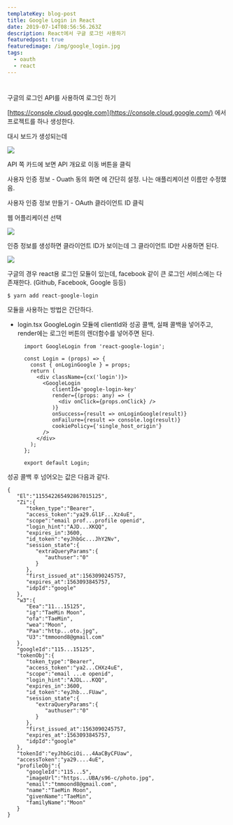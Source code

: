 ```yaml
---
templateKey: blog-post
title: Google Login in React
date: 2019-07-14T08:56:56.263Z
description: React에서 구글 로그인 사용하기
featuredpost: true
featuredimage: /img/google_login.jpg
tags:
  - oauth
  - react
---
```

#

구글의 로그인 API를 사용하여 로그인 하기

[https://console.cloud.google.com](https://console.cloud.google.com/) 에서 프로젝트를 하나 생성한다. 

대시 보드가 생성되는데

![](_2019-06-10__8-3dcea99e-8640-45f4-9fc6-354128cb77d8.41.05.png)

API 쪽 카드에 보면 API 개요로 이동 버튼을 클릭

사용자 인증 정보 - Ouath 동의 화면  에 간단히 설정. 나는 애플리케이션 이름만 수정했음.

사용자 인증 정보 만들기 - OAuth 클라이언트 ID 클릭

웹 어플리케이션 선택 

![](_2019-06-10__8-803351eb-ed85-42fa-9dd7-89ee57d36caf.44.44.png)

인증 정보를 생성하면 클라이언트 ID가 보이는데 그 클라이언트 ID만 사용하면 된다.

![](_2019-06-10__8-c7bf6db9-5894-41ac-aa94-236e302ef90d.45.42.png)

구글의 경우 react용 로그인 모듈이 있는데, facebook 같이 큰 로그인 서비스에는 다 존재한다. (Github, Facebook, Google 등등)

    $ yarn add react-google-login

모듈을 사용하는 방법은 간단하다.

- login.tsx       GoogleLogin 모듈에 clientId와 성공 콜백, 실패 콜백을 넣어주고, render에는 로그인 버튼의 렌더함수를 넣어주면 된다.

        import GoogleLogin from 'react-google-login';
        
        const Login = (props) => {
          const { onLoginGoogle } = props;
          return (
            <div className={cx('login')}>
              <GoogleLogin
                 clientId='google-login-key'
                 render={(props: any) => (
                   <div onClick={props.onClick} />
                 )}
                 onSuccess={result => onLoginGoogle(result)}
                 onFailure={result => console.log(result)}
                 cookiePolicy={'single_host_origin'}
              />
            </div>
          );
        };
        
        export default Login;

성공 콜백 후 넘어오는 값은 다음과 같다.

    {  
       "El":"115542265492867015125",
       "Zi":{  
          "token_type":"Bearer",
          "access_token":"ya29.Gl1F...Xz4uE",
          "scope":"email prof...profile openid",
          "login_hint":"AJD...XKQQ",
          "expires_in":3600,
          "id_token":"eyJhbGc...JhY2Nv",
          "session_state":{  
             "extraQueryParams":{  
                "authuser":"0"
             }
          },
          "first_issued_at":1563090245757,
          "expires_at":1563093845757,
          "idpId":"google"
       },
       "w3":{  
          "Eea":"11...15125",
          "ig":"TaeMin Moon",
          "ofa":"TaeMin",
          "wea":"Moon",
          "Paa":"http...oto.jpg",
          "U3":"tmmoond8@gmail.com"
       },
       "googleId":"115...15125",
       "tokenObj":{  
          "token_type":"Bearer",
          "access_token":"ya2...CHXz4uE",
          "scope":"email ...e openid",
          "login_hint":"AJDL...KQQ",
          "expires_in":3600,
          "id_token":"eyJhb...FUaw",
          "session_state":{  
             "extraQueryParams":{  
                "authuser":"0"
             }
          },
          "first_issued_at":1563090245757,
          "expires_at":1563093845757,
          "idpId":"google"
       },
       "tokenId":"eyJhbGciOi...4AaCByCFUaw",
       "accessToken":"ya29....4uE",
       "profileObj":{  
          "googleId":"115...5",
          "imageUrl":"https...UBA/s96-c/photo.jpg",
          "email":"tmmoond8@gmail.com",
          "name":"TaeMin Moon",
          "givenName":"TaeMin",
          "familyName":"Moon"
       }
    }